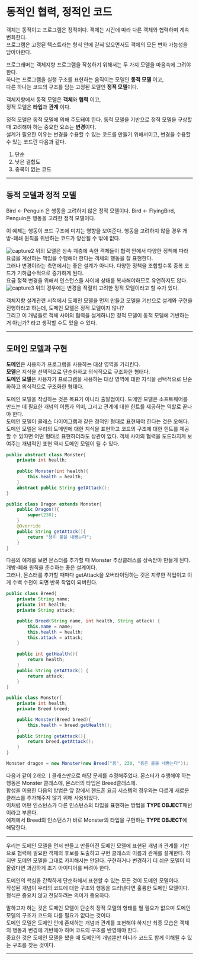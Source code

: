# 동적인 협력, 정적인 코드
객체는 동적이고 프로그램은 정적이다. 객체는 시간에 따라 다른 객체와 협력하며 계속 변화한다.  
프로그램은 고정된 텍스트라는 형식 안에 갇혀 있으면서도 객체의 모든 변화 가능성을 담아야한다.  

프로그래머는 객체지향 프로그램을 작성하기 위해서는 두 가지 모델을 마음속에 그려야 한다.  
하나는 프로그램을 실행 구조를 표현하는 움직이는 모델인 **동적 모델** 이고,  
다른 하나는 코드의 구조를 담는 고정된 모델인 **정적 모델**이다.  

객체지향에서 동적 모델은 **객체**와 **협력** 이고,  
정적 모델은 **타입**과 **관계** 이다.  

정적 모델은 동적 모델에 의해 주도돼야 한다. 동적 모델을 기반으로 정적 모델을 구상할 때 고려해야 하는 중요한 요소는 **변경**이다.  
설계가 필요한 이유는 변경을 수용할 수 있는 코드를 만들기 위해서이고, 변경을 수용할 수 있는 코드란 다음과 같다.

1. 단순
2. 낮은 결합도
3. 중복이 없는 코드

***
## 동적 모델과 정적 모델
Bird <- Penguin 은 행동을 고려하지 않은 정적 모델이다. 
Bird <- FlyingBird, Penguin은 행동을 고려한 정적 모델이다.  

이 예제는 행동이 코드 구조에 미치는 영향을 보여준다. 행동을 고려하지 않을 경우 개방-폐쇄 원칙을 위반하는 코드가 양산될 수 밖에 없다.  

![capture2](https://user-images.githubusercontent.com/45073750/95651967-bba9d900-0b28-11eb-9d0a-3675fc0710a5.PNG)
위의 모델은 상속 계층에 속한 객체들이 협력 안에서 다양한 정책에 따라 요금을 계산하는 책임을 수행해야 한다는 객체의 행동을 잘 표현한다.  
그러나 변경이라는 측면에서는 좋은 설계가 아니다. 다양한 정책을 조합할수록 중복 코드가 기하급수적으로 증가하게 된다.  
요금 정책 변경을 위해서 인스턴스들 사이에 상태를 복사해야하므로 유연하지도 않다.  
 ![capture3](https://user-images.githubusercontent.com/45073750/95651968-bc426f80-0b28-11eb-9792-d11558c9bf3d.PNG)
 위의 경우에는 변경을 적절히 고려한 정적 모델이라고 할 수가 있다.  

 객체지향 설계관련 서적에서 도메인 모델을 먼저 만들고 모델을 기반으로 설계와 구현을 진행하라고 하는데, 도메인 모델은 정적 모델이지 않나?  
 그리고 이 개념들로 객체 사이의 협력을 설계하니깐 정적 모델이 동적 모델에 기반하는거 아닌가? 라고 생각할 수도 있을 수 있다.  
***
 ## 도메인 모델과 구현
 **도메인**은 사용자가 프로그램을 사용하는 대상 영역을 가리킨다.  
 **모델**은 지식을 선택적으로 단순화하고 의식적으로 구조화한 형태다.  
 **도메인 모델**은 사용자가 프로그램을 사용하는 대상 영역에 대한 지식을 선택적으로 단순화하고 의식적으로 구조화한 형태다.  

 도메인 모델을 작성하는 것은 목표가 아니라 출발점이다. 도메인 모델은 소프트웨어를 만드는 데 필요한 개념의 이름과 의미, 그리고 관계에 대한 힌트를 제공하는 역할로 끝나야 한다.  
 도메인 모델이 클래스 다이어그램과 같은 정적인 형태로 표현돼야 한다는 것은 오해다. 도메인 모델은 우리의 도메인에 대한 지식을 표현하고 코드의 구조에 대한
 힌트를 제공할 수 있따면 어떤 형태로 표현하더라도 상관이 없다. 객체 사이의 협력을 도드라지게 보여주는 개념적인 표현 역시 도메인 모델이 될 수 있다.  

 ```java
 public abstract class Monster{
     private int health;
     
     public Monster(int health){
         this.health = health;
     }
     abstract public String getAttack();
 }
 
 public class Dragon extends Monster{
     public Dragon(){
         super(230);
     }
     @Override
     public String getAttack(){
         return "용이 불을 내뿜는다";
     }
 }
 ```
다음의 예제를 보면 몬스터를 추가할 때 Monster 추상클래스를 상속받아 만들게 된다. 개방-폐쇄 원칙을 준수하는 좋은 설계이다.  
그러나, 몬스터를 추가할 때마다 getAttack을 오버라이딩하는 것은 지루한 작업이고 이게 수백 수천이 되면 반복 작업이 되버린다.  

```java
public class Breed{
    private String name;
    private int health;
    private String attack;

    public Breed(String name, int health, String attack) {
        this.name = name;
        this.health = health;
        this.attack = attack;
    }
    
    public int getHealth(){
        return health;
    }
    public String getAttack() {
        return attack;
    }
}

public class Monster{
    private int health;
    private Breed breed;

    public Monster(Breed breed){
        this.health = breed.getHealth();
    }
    public String getAttack(){
        return breed.getAttack();
    }
}

Monster dragon = new Monster(new Breed("용", 230, "용은 불을 내뿜는다"));
```
다음과 같이 2개으 ㅣ클래스만으로 해당 문제를 수정해주었다. 몬스터가 수행해야 하는 행동은 Monster 클래스에, 몬스터의 타입은 Breed클래스에.  
합성을 이용한 다음의 방법은 앞 장에서 핸드폰 요금 시스템의 경우와는 다르게 새로운 클래스를 추가해주지 않기 위해 사용되었다.  
이처럼 어떤 인스턴스가 다른 인스턴스의 타입을 표현하는 방법을 **TYPE OBJECT**패턴 이라고 부른다.  
예제에서 Breed의 인스턴스가 바로 Monster의 타입을 구현하는 **TYPE OBJECT**에 해당한다.  

***
우리는 도메인 모델을 먼저 만들고 만들어진 도메인 모델에 표현된 개념과 관계를 기반으로 협력에 필요한 객체의 후보를 도출하고 구현 클래스의 이름과 관계를 설계한다.
하지만 도메인 모델을 그대로 카피해서는 안된다. 구현하거나 변경하기 더 쉬운 모델이 떠올랐다면 과감하게 초기 아이디어를 버려야 한다.  

도메인의 핵심을 간략하게 단순화해서 표현할 수 있는 모든 것이 도메인 모델이다.    
작성된 개념이 우리의 코드에 대한 구조와 행동을 드러낸다면 훌륭한 도메인 모델이다. 형식은 중요치 않고 전달하려는 의미가 중요하다.  

말하고자 하는 것은 도메인 모델이 단순히 정적 모델의 형태를 띨 필요가 없으며 도메인 모델의 구조가 코드와 다를 필요가 없다는 것이다.  
도메인 모델은 도메인 안에 존재하는 개념과 관계를 표현해야 하지만 최종 모습은 객체의 행동과 변경에 기반해야 하며 코드의 구조를 반영해야 한다.  
중요한 것은 도메인 모델을 봤을 때 도메인의 개념뿐만 아니라 코드도 함께 이해될 수 있는 구조를 찾는 것이다.  

***